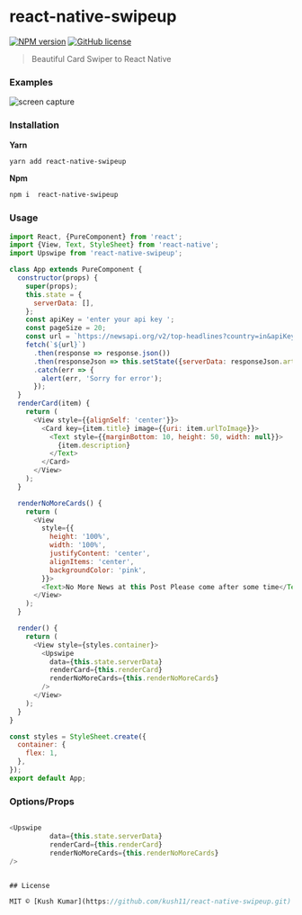 # react-native-swipeup

[![NPM version](https://badge.fury.io/js/react-native-backgroud-shapes.svg)](https://npmjs.org/package/react-native-backgroud-shapes) [![GitHub license](https://img.shields.io/badge/license-MIT-brightgreen.svg?style=flat-square)](https://raw.githubusercontent.com/kevoj/react-native-backgroud-shapes/master/LICENSE)

> Beautiful Card Swiper to React Native 

### Examples
![screen capture](https://res.cloudinary.com/kush636/image/upload/v1581925084/upswipe.gif)

### Installation

**Yarn**

```bash
yarn add react-native-swipeup
```

**Npm**

```bash
npm i  react-native-swipeup
```

### Usage

```javascript
import React, {PureComponent} from 'react';
import {View, Text, StyleSheet} from 'react-native';
import Upswipe from 'react-native-swipeup';

class App extends PureComponent {
  constructor(props) {
    super(props);
    this.state = {
      serverData: [],
    };
    const apiKey = 'enter your api key ';
    const pageSize = 20;
    const url = `https://newsapi.org/v2/top-headlines?country=in&apiKey=${apiKey}`
    fetch(`${url}`)
      .then(response => response.json())
      .then(responseJson => this.setState({serverData: responseJson.articles}))
      .catch(err => {
        alert(err, 'Sorry for error');
      });
  }
  renderCard(item) {
    return (
      <View style={{alignSelf: 'center'}}>
        <Card key={item.title} image={{uri: item.urlToImage}}>
          <Text style={{marginBottom: 10, height: 50, width: null}}>
            {item.description}
          </Text>
        </Card>
      </View>
    );
  }

  renderNoMoreCards() {
    return (
      <View
        style={{
          height: '100%',
          width: '100%',
          justifyContent: 'center',
          alignItems: 'center',
          backgroundColor: 'pink',
        }}>
        <Text>No More News at this Post Please come after some time</Text>
      </View>
    );
  }

  render() {
    return (
      <View style={styles.container}>
        <Upswipe
          data={this.state.serverData}
          renderCard={this.renderCard}
          renderNoMoreCards={this.renderNoMoreCards}
        />
      </View>
    );
  }
}

const styles = StyleSheet.create({
  container: {
    flex: 1,
  },
});
export default App;

```

### Options/Props

```javascript

<Upswipe
          data={this.state.serverData}
          renderCard={this.renderCard}
          renderNoMoreCards={this.renderNoMoreCards}
/>


## License

MIT © [Kush Kumar](https://github.com/kush11/react-native-swipeup.git)